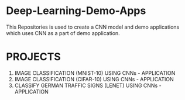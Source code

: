 # Deep-Learning-Demo-Apps
This Repositories is used to create a CNN model and demo applications which uses CNN as a part of demo application.

# PROJECTS
1. IMAGE CLASSIFICATION (MNIST-10) USING CNNs - APPLICATION
2. IMAGE CLASSIFICATION (CIFAR-10) USING CNNs - APPLICATION
3. CLASSIFY GERMAN TRAFFIC SIGNS (LENET) USING CNNs - APPLICATION
